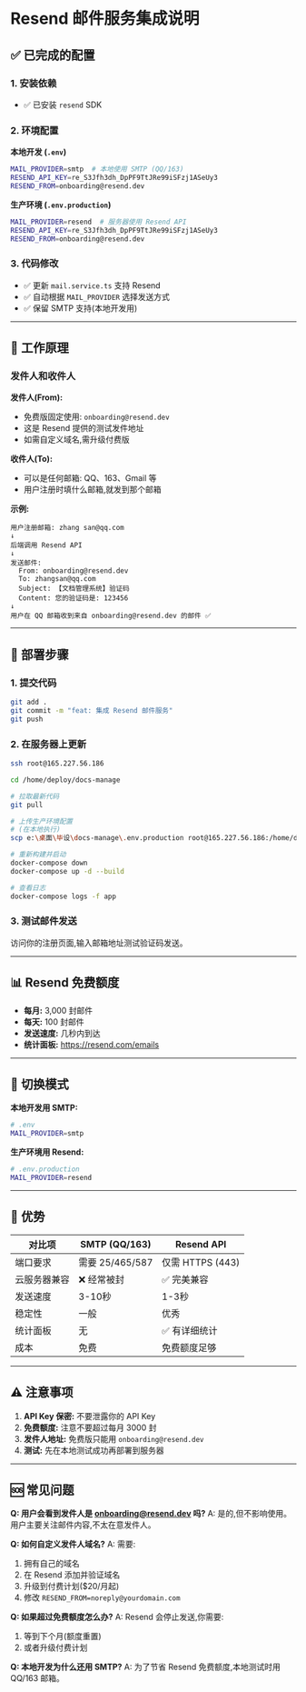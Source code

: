 # Resend 邮件服务集成说明

## ✅ 已完成的配置

### 1. 安装依赖
- ✅ 已安装 `resend` SDK

### 2. 环境配置

**本地开发 (`.env`)**
```bash
MAIL_PROVIDER=smtp  # 本地使用 SMTP (QQ/163)
RESEND_API_KEY=re_S3Jfh3dh_DpPF9TtJRe99iSFzj1ASeUy3
RESEND_FROM=onboarding@resend.dev
```

**生产环境 (`.env.production`)**
```bash
MAIL_PROVIDER=resend  # 服务器使用 Resend API
RESEND_API_KEY=re_S3Jfh3dh_DpPF9TtJRe99iSFzj1ASeUy3
RESEND_FROM=onboarding@resend.dev
```

### 3. 代码修改
- ✅ 更新 `mail.service.ts` 支持 Resend
- ✅ 自动根据 `MAIL_PROVIDER` 选择发送方式
- ✅ 保留 SMTP 支持(本地开发用)

---

## 📧 工作原理

### 发件人和收件人

**发件人(From):**
- 免费版固定使用: `onboarding@resend.dev`
- 这是 Resend 提供的测试发件地址
- 如需自定义域名,需升级付费版

**收件人(To):**
- 可以是任何邮箱: QQ、163、Gmail 等
- 用户注册时填什么邮箱,就发到那个邮箱

**示例:**
```
用户注册邮箱: zhang san@qq.com
↓
后端调用 Resend API
↓
发送邮件:
  From: onboarding@resend.dev
  To: zhangsan@qq.com
  Subject: 【文档管理系统】验证码
  Content: 您的验证码是: 123456
↓
用户在 QQ 邮箱收到来自 onboarding@resend.dev 的邮件 ✅
```

---

## 🚀 部署步骤

### 1. 提交代码
```bash
git add .
git commit -m "feat: 集成 Resend 邮件服务"
git push
```

### 2. 在服务器上更新
```bash
ssh root@165.227.56.186

cd /home/deploy/docs-manage

# 拉取最新代码
git pull

# 上传生产环境配置
# (在本地执行)
scp e:\桌面\毕设\docs-manage\.env.production root@165.227.56.186:/home/deploy/docs-manage/.env

# 重新构建并启动
docker-compose down
docker-compose up -d --build

# 查看日志
docker-compose logs -f app
```

### 3. 测试邮件发送
访问你的注册页面,输入邮箱地址测试验证码发送。

---

## 📊 Resend 免费额度

- **每月:** 3,000 封邮件
- **每天:** 100 封邮件
- **发送速度:** 几秒内到达
- **统计面板:** https://resend.com/emails

---

## 🔄 切换模式

**本地开发用 SMTP:**
```bash
# .env
MAIL_PROVIDER=smtp
```

**生产环境用 Resend:**
```bash
# .env.production
MAIL_PROVIDER=resend
```

---

## 🎯 优势

| 对比项 | SMTP (QQ/163) | Resend API |
|--------|--------------|-----------|
| 端口要求 | 需要 25/465/587 | 仅需 HTTPS (443) |
| 云服务器兼容 | ❌ 经常被封 | ✅ 完美兼容 |
| 发送速度 | 3-10秒 | 1-3秒 |
| 稳定性 | 一般 | 优秀 |
| 统计面板 | 无 | ✅ 有详细统计 |
| 成本 | 免费 | 免费额度足够 |

---

## ⚠️ 注意事项

1. **API Key 保密:** 不要泄露你的 API Key
2. **免费额度:** 注意不要超过每月 3000 封
3. **发件人地址:** 免费版只能用 `onboarding@resend.dev`
4. **测试:** 先在本地测试成功再部署到服务器

---

## 🆘 常见问题

**Q: 用户会看到发件人是 onboarding@resend.dev 吗?**
A: 是的,但不影响使用。用户主要关注邮件内容,不太在意发件人。

**Q: 如何自定义发件人域名?**
A: 需要:
1. 拥有自己的域名
2. 在 Resend 添加并验证域名
3. 升级到付费计划($20/月起)
4. 修改 `RESEND_FROM=noreply@yourdomain.com`

**Q: 如果超过免费额度怎么办?**
A: Resend 会停止发送,你需要:
1. 等到下个月(额度重置)
2. 或者升级付费计划

**Q: 本地开发为什么还用 SMTP?**
A: 为了节省 Resend 免费额度,本地测试时用 QQ/163 邮箱。
